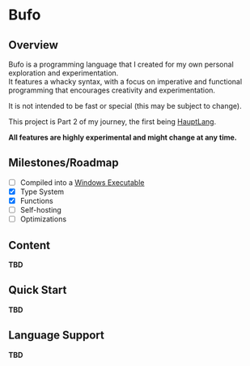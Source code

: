 # Bufo
## Overview
Bufo is a programming language that I created for my own personal exploration and experimentation.  
It features a whacky syntax, with a focus on imperative and functional programming that encourages creativity and experimentation.

It is not intended to be fast or special (this may be subject to change).

This project is Part 2 of my journey, the first being [HauptLang](https://github.com/MrLagSux/HauptLang).

**All features are highly experimental and might change at any time.**

## Milestones/Roadmap
- [ ] Compiled into a [Windows Executable](https://en.wikipedia.org/wiki/Portable_Executable)
- [x] Type System
- [x] Functions
- [ ] Self-hosting
- [ ] Optimizations

## Content
**TBD**

## Quick Start
**TBD**

## Language Support
**TBD**